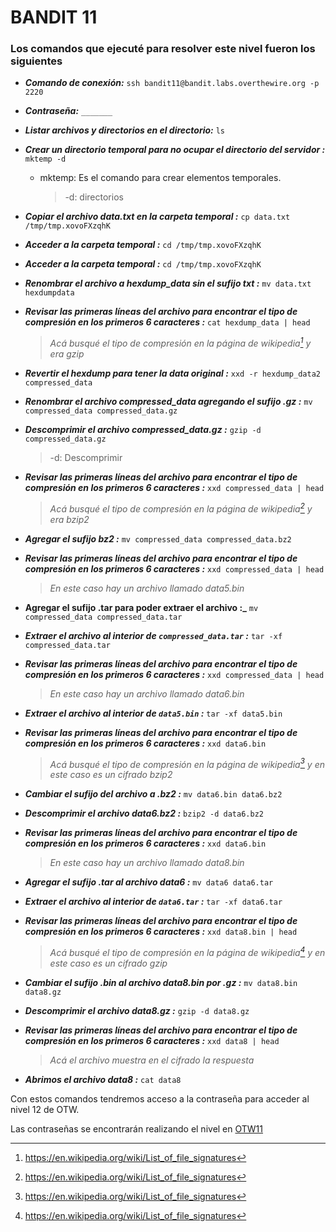 # BANDIT 11

### Los comandos que ejecuté para resolver este nivel fueron los siguientes

- **_Comando de conexión:_** `ssh bandit11@bandit.labs.overthewire.org -p 2220`

- **_Contraseña:_** `_______`

- **_Listar archivos y directorios en el directorio:_** `ls`

- **_Crear un directorio temporal para no ocupar el directorio del servidor
  :_** `mktemp -d`
    - mktemp: Es el comando para crear elementos temporales.
      > -d: directorios

- **_Copiar el archivo data.txt en la carpeta temporal
  :_** `cp data.txt /tmp/tmp.xovoFXzqhK`

- **_Acceder a la carpeta temporal
  :_** `cd /tmp/tmp.xovoFXzqhK`

- **_Acceder a la carpeta temporal
  :_** `cd /tmp/tmp.xovoFXzqhK`

- **_Renombrar el archivo a hexdump_data sin el sufijo txt
  :_** `mv data.txt hexdumpdata`

- **_Revisar las primeras líneas del archivo para encontrar el tipo de compresión
  en los primeros 6 caracteres
  :_** `cat hexdump_data | head`
  > _Acá busqué el tipo de compresión en la página de wikipedia[^1] y era gzip_

- **_Revertir el hexdump para tener la data original
  :_** `xxd -r hexdump_data2 compressed_data`

- **_Renombrar el archivo compressed_data agregando el sufijo .gz
  :_** `mv compressed_data compressed_data.gz`

- **_Descomprimir el archivo compressed_data.gz
  :_** `gzip -d compressed_data.gz`
  > -d: Descomprimir  

- **_Revisar las primeras líneas del archivo para encontrar el tipo de compresión
  en los primeros 6 caracteres
  :_** `xxd compressed_data | head`
  > _Acá busqué el tipo de compresión en la página de wikipedia[^1] y era bzip2_

- **_Agregar el sufijo bz2
  :_** `mv compressed_data compressed_data.bz2`

- **_Revisar las primeras líneas del archivo para encontrar el tipo de compresión
  en los primeros 6 caracteres
  :_** `xxd compressed_data | head`
  > _En este caso hay un archivo llamado data5.bin_

- **Agregar el sufijo .tar para poder extraer el archivo
  :_** `mv compressed_data compressed_data.tar`

- **_Extraer el archivo al interior de `compressed_data.tar`
  :_** `tar -xf compressed_data.tar`

- **_Revisar las primeras líneas del archivo para encontrar el tipo de compresión
  en los primeros 6 caracteres
  :_** `xxd compressed_data | head`
  > _En este caso hay un archivo llamado data6.bin_

- **_Extraer el archivo al interior de `data5.bin`
  :_** `tar -xf data5.bin`

- **_Revisar las primeras líneas del archivo para encontrar el tipo de compresión
  en los primeros 6 caracteres
  :_** `xxd data6.bin`
  > _Acá busqué el tipo de compresión en la página de wikipedia[^1] y en este caso
  > es un cifrado bzip2_

- **_Cambiar el sufijo del archivo a .bz2
  :_** `mv data6.bin data6.bz2`

- **_Descomprimir el archivo data6.bz2
  :_** `bzip2 -d data6.bz2`

- **_Revisar las primeras líneas del archivo para encontrar el tipo de compresión
  en los primeros 6 caracteres
  :_** `xxd data6.bin`
  > _En este caso hay un archivo llamado data8.bin_

- **_Agregar el sufijo .tar al archivo data6
  :_** `mv data6 data6.tar`

- **_Extraer el archivo al interior de `data6.tar`
  :_** `tar -xf data6.tar`

- **_Revisar las primeras líneas del archivo para encontrar el tipo de compresión
  en los primeros 6 caracteres
  :_** `xxd data8.bin | head`
  > _Acá busqué el tipo de compresión en la página de wikipedia[^1] y en este caso
  > es un cifrado gzip_
  
- **_Cambiar el sufijo .bin al archivo data8.bin por .gz
  :_** `mv data8.bin data8.gz`

- **_Descomprimir el archivo data8.gz
  :_** `gzip -d data8.gz`

- **_Revisar las primeras líneas del archivo para encontrar el tipo de compresión
  en los primeros 6 caracteres
  :_** `xxd data8 | head`
  > _Acá el archivo muestra en el cifrado la respuesta_

- **_Abrimos el archivo data8
  :_** `cat data8`
  
Con estos comandos tendremos acceso a la contraseña para acceder al nivel 12 de OTW.

Las contraseñas se encontrarán realizando el nivel en [OTW11][1]

[1]: https://overthewire.org/wargames/bandit/bandit12.html
[^1]: https://en.wikipedia.org/wiki/List_of_file_signatures
